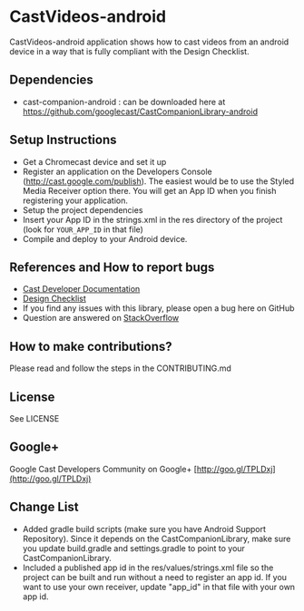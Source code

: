 # CastVideos-android

CastVideos-android application shows how to cast videos from an android device in a way that is fully compliant with the Design Checklist. 

## Dependencies
* cast-companion-android : can be downloaded here at https://github.com/googlecast/CastCompanionLibrary-android

## Setup Instructions
* Get a Chromecast device and set it up
* Register an application on the Developers Console (http://cast.google.com/publish). The easiest would be to use the Styled Media Receiver option there. 
You will get an App ID when you finish registering your application.
* Setup the project dependencies
* Insert your App ID in the strings.xml in the res directory of the project (look for `YOUR_APP_ID` in that file)
* Compile and deploy to your Android device.

## References and How to report bugs
* [Cast Developer Documentation](http://developers.google.com/cast/)
* [Design Checklist](http://developers.google.com/cast/docs/design_checklist)
* If you find any issues with this library, please open a bug here on GitHub
* Question are answered on [StackOverflow](http://stackoverflow.com/questions/tagged/google-cast)

## How to make contributions?
Please read and follow the steps in the CONTRIBUTING.md

## License
See LICENSE

## Google+
Google Cast Developers Community on Google+ [http://goo.gl/TPLDxj](http://goo.gl/TPLDxj)

## Change List
 * Added gradle build scripts (make sure you have Android Support Repository). Since it depends on the
   CastCompanionLibrary, make sure you update build.gradle and settings.gradle to point to your CastCompanionLibrary.
 * Included a published app id in the res/values/strings.xml file so the project can be built and run without a need
   to register an app id. If you want to use your own receiver, update "app_id" in that file with your own app id.